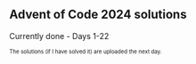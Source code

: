 ## Advent of Code 2024 solutions

Currently done - Days 1-22

<sub><sup> The solutions (if I have solved it) are uploaded the next day. </sup></sub>
